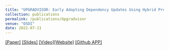 ```yaml
---
title: "UPGRADVISOR: Early Adopting Dependency Updates Using Hybrid Program Analysis and Hardware Tracing"
collection: publications
permalink: /publications/Upgradvisor
venue: "OSDI"
date: 2022-07-11
---
```


[[Paper]](/files/Upgradvisor-Paper.pdf) [[Slides]](/files/Upgradvisor-Slides.pdf) [[Video]](https://www.youtube.com/watch?v=biOtVArU0co)[[Website]](https://upgradvisor.github.io) [[Github APP]](https://github.com/apps/upgradvisor-python3)
